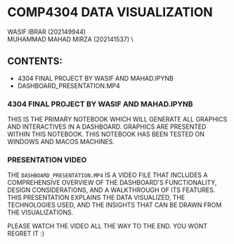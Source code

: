 # COMP4304 DATA VISUALIZATION 
WASIF IBRAR (202149944)\
MUHAMMAD MAHAD MIRZA (202141537) \

## CONTENTS:

- 4304 FINAL PROJECT BY WASIF AND MAHAD.IPYNB
- DASHBOARD_PRESENTATION.MP4

### 4304 FINAL PROJECT BY WASIF AND MAHAD.IPYNB

THIS IS THE PRIMARY NOTEBOOK WHICH WILL GENERATE ALL GRAPHICS AND INTERACTIVES IN A DASHBOARD. GRAPHICS ARE PRESENTED WITHIN THIS NOTEBOOK.
THIS NOTEBOOK HAS BEEN TESTED ON WINDOWS AND MACOS MACHINES.

### PRESENTATION VIDEO

THE `DASHBOARD_PRESENTATION.MP4` IS A VIDEO FILE THAT INCLUDES A COMPREHENSIVE OVERVIEW OF THE DASHBOARD'S FUNCTIONALITY, DESIGN CONSIDERATIONS, AND A WALKTHROUGH OF ITS FEATURES. THIS PRESENTATION EXPLAINS THE DATA VISUALIZED, THE TECHNOLOGIES USED, AND THE INSIGHTS THAT CAN BE DRAWN FROM THE VISUALIZATIONS.

PLEASE WATCH THE VIDEO ALL THE WAY TO THE END. YOU WONT REGRET IT :)
